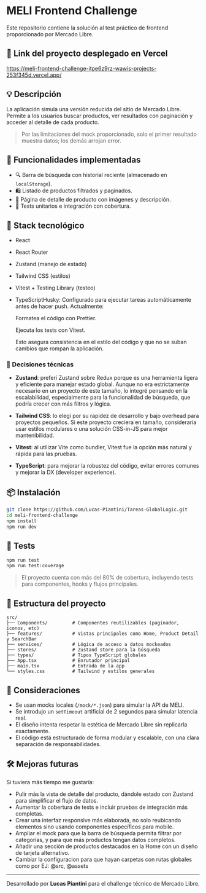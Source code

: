 # MELI Frontend Challenge

Este repositorio contiene la solución al test práctico de frontend proporcionado por Mercado Libre.

## 🔗 Link del proyecto desplegado en Vercel

https://meli-frontend-challenge-itpe6z9rz-wawis-projects-253f345d.vercel.app/

## 💡 Descripción

La aplicación simula una versión reducida del sitio de Mercado Libre. Permite a los usuarios buscar productos, ver resultados con paginación y acceder al detalle de cada producto.

> Por las limitaciones del mock proporcionado, solo el primer resultado muestra datos; los demás arrojan error.

## 🚀 Funcionalidades implementadas

- 🔍 Barra de búsqueda con historial reciente (almacenado en `localStorage`).
- 🛍️ Listado de productos filtrados y paginados.
- 📄 Página de detalle de producto con imágenes y descripción.
- 🧪 Tests unitarios e integración con cobertura.

## 🧱 Stack tecnológico

- React
- React Router
- Zustand (manejo de estado)
- Tailwind CSS (estilos)
- Vitest + Testing Library (testeo)
- TypeScriptHusky: Configurado para ejecutar tareas automáticamente antes de hacer push. Actualmente:

  Formatea el código con Prettier.

  Ejecuta los tests con Vitest.

  Esto asegura consistencia en el estilo del código y que no se suban cambios que rompan la aplicación.

### 📌 Decisiones técnicas

- **Zustand**: preferí Zustand sobre Redux porque es una herramienta ligera y eficiente para manejar estado global. Aunque no era estrictamente necesario en un proyecto de este tamaño, lo integré pensando en la escalabilidad, especialmente para la funcionalidad de búsqueda, que podría crecer con más filtros y lógica.
- **Tailwind CSS**: lo elegí por su rapidez de desarrollo y bajo overhead para proyectos pequeños. Si este proyecto creciera en tamaño, consideraría usar estilos modulares o una solución CSS-in-JS para mejor mantenibilidad.

- **Vitest**: al utilizar Vite como bundler, Vitest fue la opción más natural y rápida para las pruebas.

- **TypeScript**: para mejorar la robustez del código, evitar errores comunes y mejorar la DX (developer experience).

## 📦 Instalación

```bash
git clone https://github.com/Lucas-Piantini/Tareas-GlobalLogic.git
cd meli-frontend-challenge
npm install
npm run dev
```

## 🔧 Tests

```bash
npm run test
npm run test:coverage
```

> El proyecto cuenta con más del 80% de cobertura, incluyendo tests para componentes, hooks y flujos principales.

## 📁 Estructura del proyecto

```
src/
├── Components/         # Componentes reutilizables (paginador, íconos, etc)
├── features/           # Vistas principales como Home, Product Detail y SearchBar
├── services/           # Lógica de acceso a datos mockeados
├── stores/             # Zustand store para la búsqueda
├── types/              # Tipos TypeScript globales
├── App.tsx             # Enrutador principal
├── main.tsx            # Entrada de la app
└── styles.css          # Tailwind y estilos generales
```

## 📄 Consideraciones

- Se usan mocks locales (`/mock/*.json`) para simular la API de MELI.
- Se introdujo un `setTimeout` artificial de 2 segundos para simular latencia real.
- El diseño intenta respetar la estética de Mercado Libre sin replicarla exactamente.
- El código está estructurado de forma modular y escalable, con una clara separación de responsabilidades.

## 🛠️ Mejoras futuras

Si tuviera más tiempo me gustaría:

- Pulir más la vista de detalle del producto, dándole estado con Zustand para simplificar el flujo de datos.
- Aumentar la cobertura de tests e incluir pruebas de integración más completas.
- Crear una interfaz responsive más elaborada, no solo reubicando elementos sino usando componentes específicos para mobile.
- Ampliar el mock para que la barra de búsqueda permita filtrar por categorías, y para que más productos tengan datos completos.
- Añadir una sección de productos destacados en la Home con un diseño de tarjeta alternativo.
- Cambiar la configuracion para que hayan carpetas con rutas globales como por EJ: @src, @assets

---

Desarrollado por **Lucas Piantini** para el challenge técnico de Mercado Libre.
